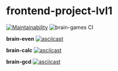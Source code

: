 # frontend-project-lvl1  

[![Maintainability](https://api.codeclimate.com/v1/badges/a99a88d28ad37a79dbf6/maintainability)](https://codeclimate.com/github/codeclimate/codeclimate/maintainability)
![brain-games CI](https://github.com/yigres/frontend-project-lvl1/workflows/brain-games%20CI/badge.svg)

    
**brain-even**
[![asciicast](https://asciinema.org/a/359811.svg)](https://asciinema.org/a/359811)
    
**brain-calc**
[![asciicast](https://asciinema.org/a/360037.svg)](https://asciinema.org/a/360037)
    
**brain-gcd**
[![asciicast](https://asciinema.org/a/360049.svg)](https://asciinema.org/a/360049)
